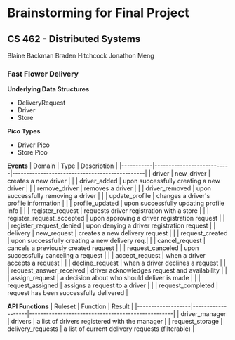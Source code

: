 # Brainstorming for Final Project
## CS 462 - Distributed Systems
Blaine Backman
Braden Hitchcock
Jonathon Meng

### Fast Flower Delivery

**Underlying Data Structures**
- DeliveryRequest
- Driver
- Store

**Pico Types**
- Driver Pico
- Store Pico

**Events**
| Domain    | Type                      | Description                                   |
|-----------|---------------------------|-----------------------------------------------|
| driver    | new_driver                | creates a new driver                          |
|           | driver_added              | upon successfully creating a new driver       |
|           | remove_driver             | removes a driver                              |
|           | driver_removed            | upon successfully removing a driver           |
|           | update_profile            | changes a driver's profile information        |
|           | profile_updated           | upon successfully updating profile info       |
|           | register_request          | requests driver registration with a store     |
|           | register_request_accepted | upon approving a driver registration request  |
|           | register_request_denied   | upon denying a driver registration request    |
| delivery  | new_request               | creates a new delivery request                |
|           | request_created           | upon successfully creating a new delivery req.|
|           | cancel_request            | cancels a previously created request          |
|           | request_canceled          | upon successfully canceling a request         |
|           | accept_request            | when a driver accepts a request               |
|           | decline_request           | when a driver declines a request              |
|           | request_answer_received   | driver acknowledges request and availability  |
|           | assign_request            | a decision about who should deliver is made   |
|           | request_assigned          | assigns a request to a driver                 |
|           | request_completed         | request has been successfully delivered       |

**API Functions**
| Ruleset           | Function          | Result                                            |
|-------------------|-------------------|---------------------------------------------------|
| driver_manager    | drivers           | a list of drivers registered with the manager     |
| request_storage   | delivery_requests | a list of current delivery requests (filterable)  |
